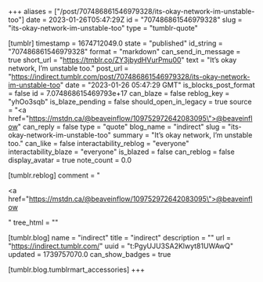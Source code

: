 +++
aliases = ["/post/707486861546979328/its-okay-network-im-unstable-too"]
date = 2023-01-26T05:47:29Z
id = "707486861546979328"
slug = "its-okay-network-im-unstable-too"
type = "tumblr-quote"

[tumblr]
timestamp = 1674712049.0
state = "published"
id_string = "707486861546979328"
format = "markdown"
can_send_in_message = true
short_url = "https://tmblr.co/ZY3jbydHVurPmu00"
text = "It’s okay network, I’m unstable too."
post_url = "https://indirect.tumblr.com/post/707486861546979328/its-okay-network-im-unstable-too"
date = "2023-01-26 05:47:29 GMT"
is_blocks_post_format = false
id = 7.074868615469793e+17
can_blaze = false
reblog_key = "yhOo3sqb"
is_blaze_pending = false
should_open_in_legacy = true
source = "<a href=\"https://mstdn.ca/@beaveinflow/109752972642083095\">@beaveinflow</a>"
can_reply = false
type = "quote"
blog_name = "indirect"
slug = "its-okay-network-im-unstable-too"
summary = "It’s okay network, I’m unstable too."
can_like = false
interactability_reblog = "everyone"
interactability_blaze = "everyone"
is_blazed = false
can_reblog = false
display_avatar = true
note_count = 0.0

[tumblr.reblog]
comment = "<p><a href=\"https://mstdn.ca/@beaveinflow/109752972642083095\">@beaveinflow</a></p>"
tree_html = ""

[tumblr.blog]
name = "indirect"
title = "indirect"
description = ""
url = "https://indirect.tumblr.com/"
uuid = "t:PgyUJU3SA2Klwyt81UWAwQ"
updated = 1739757070.0
can_show_badges = true

[tumblr.blog.tumblrmart_accessories]
+++
